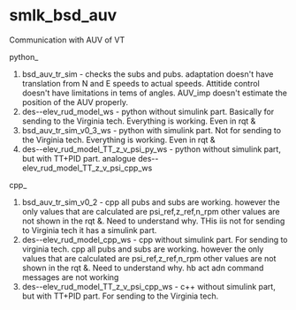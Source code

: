 # smlk_bsd_auv
Communication with AUV of VT

python_
1. bsd_auv_tr_sim - checks the subs and pubs. adaptation doesn't have translation from N and E speeds to actual speeds. Attitide control doesn't have limitations in tems of angles. AUV_imp doesn't estimate the position of the AUV properly.
2. des--elev_rud_model_ws - python without simulink part. Basically for sending to the Virginia tech. Everything is working. Even in rqt &
3. bsd_auv_tr_sim_v0_3_ws - python with simulink part. Not for sending to the Virginia tech. Everything is working. Even in rqt &
4. des--elev_rud_model_TT_z_v_psi_py_ws - python without simulink part, but with TT+PID part. analogue des--elev_rud_model_TT_z_v_psi_cpp_ws

cpp_
1. bsd_auv_tr_sim_v0_2 - cpp all pubs and subs are working. however the only values that are calculated are psi_ref,z_ref,n_rpm other values are not shown in the rqt &. Need to understand why. THis iis not for sending to  Virginia tech it has a simulink part. 
2. des--elev_rud_model_cpp_ws - cpp without simulink part. For sending to virginia tech. cpp all pubs and subs are working. however the only values that are calculated are psi_ref,z_ref,n_rpm other values are not shown in the rqt &. Need to understand why. hb act adn command messages are not working
3. des--elev_rud_model_TT_z_v_psi_cpp_ws - c++ without simulink part, but with TT+PID part. For sending to the Virginia tech. 

